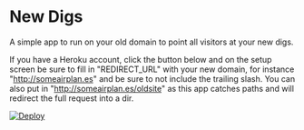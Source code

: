 # New Digs

A simple app to run on your old domain to point all visitors at your new digs.

If you have a Heroku account, click the button below and on the setup screen be sure to fill in "REDIRECT_URL" with your new domain, for instance "http://someairplan.es" and be sure to not include the trailing slash. You can also put in "http://someairplan.es/oldsite" as this app catches paths and will redirect the full request into a dir.

[![Deploy](https://www.herokucdn.com/deploy/button.png)](https://heroku.com/deploy)